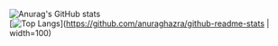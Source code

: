 ![Anurag's GitHub stats](https://github-readme-stats.vercel.app/api?username=HzyGamingTM&theme=radical&show=reviews,discussions_started,discussions_answered,prs_merged,prs_merged_percentage)
<br>
[![Top Langs](https://github-readme-stats.vercel.app/api/top-langs/?username=HzyGamingTM&theme=radical&layout=compact&exclude_repo=OpenGL-Game)](https://github.com/anuraghazra/github-readme-stats | width=100)

